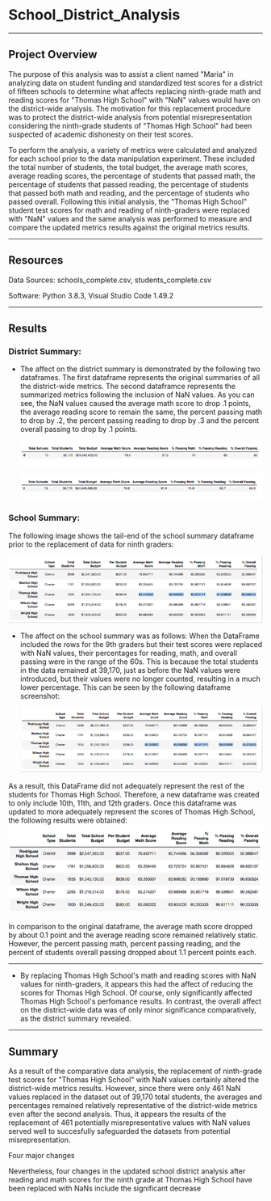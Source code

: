 # School_District_Analysis
-----------------------------
## Project Overview

The purpose of this analysis was to assist a client named "Maria" in analyzing data on student funding and standardized test scores for a district of fifteen schools to determine what affects replacing ninth-grade math and reading scores for "Thomas High School" with "NaN" values would have on the district-wide analysis.  The motivation for this replacement procedure was to protect the district-wide analysis from potential misrepresentation considering the ninth-grade students of "Thomas High School" had been suspected of academic dishonesty on their test scores.

To perform the analysis, a variety of metrics were calculated and analyzed for each school prior to the data manipulation experiment.  These included the total number of students, the total budget, the average math scores, average reading scores, the percentage of students that passed math, the percentage of students that passed reading, the percentage of students that passed both math and reading, and the percentage of students who passed overall.  Following this initial analysis, the "Thomas High School" student test scores for math and reading of ninth-graders were replaced with "NaN" values and the same analysis was performed to measure and compare the updated metrics results against the original metrics results.

----------------------------
## Resources

Data Sources:  schools_complete.csv, students_complete.csv

Software:  Python 3.8.3, Visual Studio Code 1.49.2

----------------------------
## Results

### District Summary:

- The affect on the district summary is demonstrated by the following two dataframes.  The first dataframe represents the original summaries of all the district-wide metrics.  The second dataframce represents the summarized metrics following the inclusion of NaN values.  As you can see, the NaN values caused the average math score to drop .1 points, the average reading score to remain the same, the percent passing math to drop by .2, the percent passing reading to drop by .3 and the percent overall passing to drop by .1 points.
 
     ![](Resources/district_summary_df_originalone.png)

    ![](Resources/district_summary_df_new_with%20NaNs.png)

### School Summary:

The following image shows the tail-end of the school summary dataframe prior to the replacement of data for ninth graders:

   ![](Resources/school_summary_df_original.png)

- The affect on the school summary was as follows:  When the DataFrame included the rows for the 9th graders but their test scores were replaced with NaN values, their percentages for reading, math, and overall passing were in the range of the 60s.  This is because the total students in the data remained at 39,170, just as before the NaN values were introduced, but their values were no longer counted, resulting in a much lower percentage.  This can be seen by the following dataframe screenshot:

    ![](Resources/school_summary_df_NaN.png)

As a result, this DataFrame did not adequately represent the rest of the students for Thomas High School.  Therefore, a new dataframe was created to only include 10th, 11th, and 12th graders.  Once this dataframe was updated to more adequately represent the scores of Thomas High School, the following results were obtained:
   ![](Resources/Use_for_NAN.png)

In comparison to the original dataframe, the average math score dropped by about 0.1 point and the average reading score remained relatively static.  However, the percent passing math, percent passing reading, and the percent of students overall passing dropped about 1.1 percent points each.


----------------------------

- By replacing Thomas High School's math and reading scores with NaN values for ninth-graders, it appears this had the affect of reducing the scores for Thomas High School.  Of course,  only significantly affected Thomas High School's perfomance results.  In contrast, the overall affect on the district-wide data was of only minor significance comparatively, as the district summary revealed.

--------------------------

## Summary

As a result of the comparative data analysis, the replacement of ninth-grade test scores for "Thomas High School" with NaN values certainly altered the district-wide metrics results.  However, since there were only 461 NaN values replaced in the dataset out of 39,170 total students, the averages and percentages remained relatively representative of the district-wide metrics even after the second analysis.  Thus, it appears the results of the replacement of 461 potentially misrepresentative values with NaN values served well to succesfully safeguarded the datasets from potential misrepresentation.

Four major changes 



Nevertheless, four changes in the updated school district analysis after reading and math scores for the ninth grade at Thomas High School have been replaced with NaNs include the significant decrease
